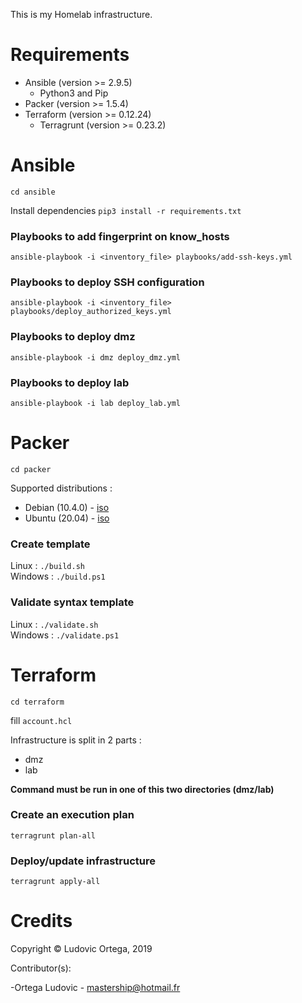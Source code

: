 This is my Homelab infrastructure.

# Requirements

- Ansible (version >= 2.9.5)
	- Python3 and Pip
- Packer (version >= 1.5.4)
- Terraform (version >= 0.12.24)
	- Terragrunt (version >= 0.23.2)

# Ansible
`cd ansible`  

Install dependencies `pip3 install -r requirements.txt`

### Playbooks to add fingerprint on know_hosts
`ansible-playbook -i <inventory_file> playbooks/add-ssh-keys.yml`  

### Playbooks to deploy SSH configuration
`ansible-playbook -i <inventory_file> playbooks/deploy_authorized_keys.yml`  

### Playbooks to deploy dmz
`ansible-playbook -i dmz deploy_dmz.yml`

### Playbooks to deploy lab
`ansible-playbook -i lab deploy_lab.yml`

# Packer
`cd packer`

Supported distributions :
- Debian (10.4.0) - [iso](https://cdimage.debian.org/debian-cd/current/amd64/iso-cd/debian-10.4.0-amd64-netinst.iso)  
- Ubuntu (20.04) - [iso](http://cdimage.ubuntu.com/ubuntu-server/daily/current/focal-legacy-server-amd64.iso)

### Create template
Linux : `./build.sh`  
Windows : `./build.ps1`

### Validate syntax template
Linux : `./validate.sh`  
Windows : `./validate.ps1`

# Terraform
`cd terraform`  

fill `account.hcl`

Infrastructure is split in 2 parts :  
- dmz
- lab

**Command must be run in one of this two directories (dmz/lab)**

### Create an execution plan
`terragrunt plan-all`

### Deploy/update infrastructure
`terragrunt apply-all`

# Credits

Copyright © Ludovic Ortega, 2019

Contributor(s):

-Ortega Ludovic - mastership@hotmail.fr